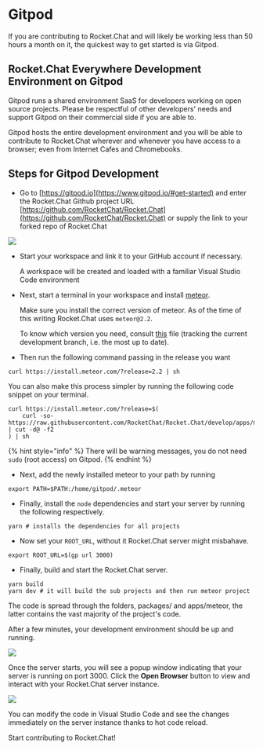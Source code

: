 # Gitpod

If you are contributing to Rocket.Chat and will likely be working less than 50 hours a month on it, the quickest way to get started is via Gitpod.

## Rocket.Chat Everywhere Development Environment on Gitpod

Gitpod runs a shared environment SaaS for developers working on open source projects. Please be respectful of other developers' needs and support Gitpod on their commercial side if you are able to.

Gitpod hosts the entire development environment and you will be able to contribute to Rocket.Chat wherever and whenever you have access to a browser; even from Internet Cafes and Chromebooks.

## Steps for Gitpod Development

* Go to [https://gitpod.io](https://www.gitpod.io/#get-started) and enter the Rocket.Chat Github project URL [https://github.com/RocketChat/Rocket.Chat](https://github.com/RocketChat/Rocket.Chat) or supply the link to your forked repo of Rocket.Chat

![](../../.gitbook/assets/gitpodstart.png)

*   Start your workspace and link it to your GitHub account if necessary.

    A workspace will be created and loaded with a familiar Visual Studio Code environment
*   Next, start a terminal in your workspace and install [meteor](https://www.meteor.com).&#x20;

    Make sure you install the correct version of meteor. As of the time of this writing Rocket.Chat uses `meteor@2.2`.&#x20;

    To know which version you need, consult [this](https://github.com/RocketChat/Rocket.Chat/blob/develop/apps/meteor/.meteor/release) file (tracking the current development branch, i.e. the most up to date).
* Then run the following command passing in the release you want

```
curl https://install.meteor.com/?release=2.2 | sh
```

You can also make this process simpler by running the following code snippet on your terminal.

```
curl https://install.meteor.com/?release=$(
    curl -so- https://raw.githubusercontent.com/RocketChat/Rocket.Chat/develop/apps/meteor/.meteor/release | cut -d@ -f2
) | sh
```

{% hint style="info" %}
There will be warning messages, you do not need `sudo` (root access) on Gitpod.
{% endhint %}

* Next, add the newly installed meteor to your path by running

```
export PATH=$PATH:/home/gitpod/.meteor
```

* Finally, install the `node` dependencies and start your server by running the following respectively.

```
yarn # installs the dependencies for all projects
```

* Now set your `ROOT_URL`, without it Rocket.Chat server might misbahave.

```
export ROOT_URL=$(gp url 3000)
```

* Finally, build and start the Rocket.Chat server.

```
yarn build
yarn dev # it will build the sub projects and then run meteor project
```

The code is spread through the folders, packages/ and apps/meteor, the latter contains the vast majority of the project's code.

After a few minutes, your development environment should be up and running.

![](../../.gitbook/assets/gitpodrunning.png)

Once the server starts, you will see a popup window indicating that your server is running on port 3000. Click the **Open Browser** button to view and interact with your Rocket.Chat server instance.

![](../../.gitbook/assets/gitpodfinal.png)

You can modify the code in Visual Studio Code and see the changes immediately on the server instance thanks to hot code reload.

Start contributing to Rocket.Chat!

